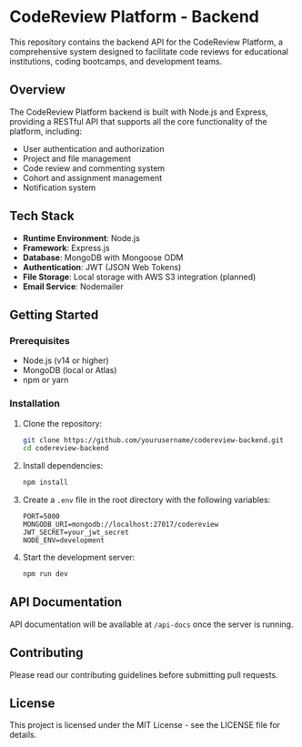 # CodeReview Platform - Backend

This repository contains the backend API for the CodeReview Platform, a comprehensive system designed to facilitate code reviews for educational institutions, coding bootcamps, and development teams.

## Overview

The CodeReview Platform backend is built with Node.js and Express, providing a RESTful API that supports all the core functionality of the platform, including:

- User authentication and authorization
- Project and file management
- Code review and commenting system
- Cohort and assignment management
- Notification system

## Tech Stack

- **Runtime Environment**: Node.js
- **Framework**: Express.js
- **Database**: MongoDB with Mongoose ODM
- **Authentication**: JWT (JSON Web Tokens)
- **File Storage**: Local storage with AWS S3 integration (planned)
- **Email Service**: Nodemailer

## Getting Started

### Prerequisites

- Node.js (v14 or higher)
- MongoDB (local or Atlas)
- npm or yarn

### Installation

1. Clone the repository:

   ```bash
   git clone https://github.com/yourusername/codereview-backend.git
   cd codereview-backend
   ```

2. Install dependencies:

   ```bash
   npm install
   ```

3. Create a `.env` file in the root directory with the following variables:

   ```
   PORT=5000
   MONGODB_URI=mongodb://localhost:27017/codereview
   JWT_SECRET=your_jwt_secret
   NODE_ENV=development
   ```

4. Start the development server:

   ```bash
   npm run dev
   ```

## API Documentation

API documentation will be available at `/api-docs` once the server is running.

## Contributing

Please read our contributing guidelines before submitting pull requests.

## License

This project is licensed under the MIT License - see the LICENSE file for details.
